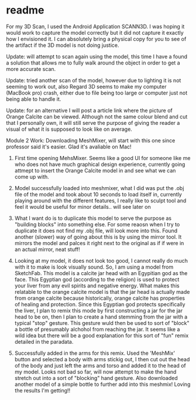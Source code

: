 # readme

For my 3D Scan, I used the Android Application SCANN3D. I was hoping it would work to capture the model correctly but it did not capture it exactly how I envisioned it. I can absolutely bring a physical copy for you to see  of the artifact if the 3D model is not doing justice. 


Update: will attempt to scan again using the model, this time I have a found a solution that allows me to fully walk around the object in order to get a more accurate scan.


Update: tried another scan of the model, however due to lighting it is not seeming to work out, also Regard 3D seems to make my computer (MacBook pro) crash, either due to file being too large or computer just not being able to handle it.

Update: for an alternative I will post a article link where the picture of Orange Calcite can be viewed. Although not the same colour blend and cut that I personally own, it will still serve the purpose of giving the reader a visual of what it is supposed to look like on average.

Module 2 Work: Downloading MeshMixer, will start with this one since professor said it's easier. Glad it's avaliable on Mac!
1. First time opening MehsMixer. Seems like a good UI for someone like me who does not have much graphical design experience, currently going attmept to insert the Orange Calcite model in and see what we can come up with.
2. Model successfully loaded into meshmixer, what I did was put the .obj file of the model and took about 10 seconds to load itself in, currently playing around with the different features, I really like to sculpt tool and feel it would be useful for minor details.. will see later on
3. What I want do is to duplicate this model to serve the purpose as "building blocks" into something else. For some reaosn when I try to duplicate it does not find my .obj file, will look more into this. Found another (slower) way of going about this is by using the mirror tool. It mirrors the model and palces it right next to the original as if if were in an actual mirror, neat stuff!
4. Looking at my model, it does not look too good, I cannot really do much with it to make is look visually sound. So, I am using a model from SketchFab. This model is a calcite jar head with an Egypitian god as the face. This Egyptian god (according to the religion) is used to protect your liver from any evil spirits and negative energy. What makes this relatable to the orange calcite model is that the jar head is actually made from orange calcite because historically, orange calcite has properties of healing and protection. Since this Egyptian god protects specifically the liver, I plan to remix this mode by first constructing a jar for the jar head to be on, then I plan to create a hand stemming from the jar with a typical "stop" gesture. This gesture wuld then be used to sort of "block" a bottle of presumably alchohol from reaching the jar. It seems like a wild idea but there will be a good explanation for this sort of "fun" remix detailed in the paradata. 

5. Successfully added in the arms for this remix. Used the 'MeshMix' button and selected a body with arms stickig out, I then cut out the head of the body and just left the arms and torso and added it to the head of my model. Looks not bad so far, will now attempt to make the hand stretch out into a sort of "blocking" hand gesture. Also downloaded another model of a simple bottle to further add into this meshmix! Loving the results I'm getting!!
